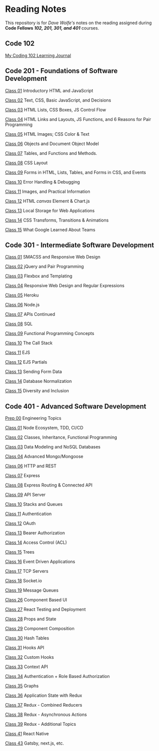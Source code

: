 # Reading Notes
This repository is for *Dave Wolfe's* notes on the reading assigned during **Code Fellows _102, 201, 301, and 401_** courses.

## Code 102

[My Coding 102 Learning Journal]((https://d-d-wolfe.github.io/learning-journal/))

## Code 201 - Foundations of Software Development

[Class 01](https://d-d-wolfe.github.io/reading-notes/class-01) Introductory HTML and JavaScript

[Class 02](https://d-d-wolfe.github.io/reading-notes/class-02) Text, CSS, Basic JavaScript, and Decisions

[Class 03](https://d-d-wolfe.github.io/reading-notes/class-03) HTML Lists, CSS Boxes, JS Control Flow

[Class 04](https://d-d-wolfe.github.io/reading-notes/class-04) HTML Links and Layouts, JS Functions, and 6 Reasons for Pair Programming

[Class 05](https://d-d-wolfe.github.io/reading-notes/class-05) HTML Images; CSS Color & Text

[Class 06](https://d-d-wolfe.github.io/reading-notes/class-06) Objects and Document Object Model

[Class 07](https://d-d-wolfe.github.io/reading-notes/class-07) Tables, and Functions and Methods.

[Class 08](https://d-d-wolfe.github.io/reading-notes/class-08) CSS Layout

[Class 09](https://d-d-wolfe.github.io/reading-notes/class-09) Forms in HTML, Lists, Tables, and Forms in CSS, and Events

[Class 10](https://d-d-wolfe.github.io/reading-notes/class-10) Error Handling & Debugging

[Class 11](https://d-d-wolfe.github.io/reading-notes/class-11) Images, and Practical Information

[Class 12](https://d-d-wolfe.github.io/reading-notes/class-12) HTML *canvas* Element & Chart.js

[Class 13](https://d-d-wolfe.github.io/reading-notes/class-13) Local Storage for Web Applications

[Class 14](https://d-d-wolfe.github.io/reading-notes/class-14) CSS Transforms, Transitions & Animations

[Class 15](https://d-d-wolfe.github.io/reading-notes/class-15) What Google Learned About Teams

## Code 301 - Intermediate Software Development

[Class 01](https://d-d-wolfe.github.io/reading-notes/301-01) SMACSS and Responsive Web Design

[Class 02](https://d-d-wolfe.github.io/reading-notes/301-02) jQuery and Pair Programming

[Class 03](https://d-d-wolfe.github.io/reading-notes/301-03) Flexbox and Templating

[Class 04](https://d-d-wolfe.github.io/reading-notes/301-04) Responsive Web Design and Regular Expressions

[Class 05](https://d-d-wolfe.github.io/reading-notes/301-05) Heroku

[Class 06](https://d-d-wolfe.github.io/reading-notes/301-06) Node.js

[Class 07](https://d-d-wolfe.github.io/reading-notes/301-07) APIs Continued

[Class 08](https://d-d-wolfe.github.io/reading-notes/301-08) SQL

[Class 09](https://d-d-wolfe.github.io/reading-notes/301-09) Functional Programming Concepts

[Class 10](https://d-d-wolfe.github.io/reading-notes/301-10) The Call Stack

[Class 11](https://d-d-wolfe.github.io/reading-notes/301-11) EJS

[Class 12](https://d-d-wolfe.github.io/reading-notes/301-12) EJS Partials

[Class 13](https://d-d-wolfe.github.io/reading-notes/301-13) Sending Form Data

[Class 14](https://d-d-wolfe.github.io/reading-notes/301-14) Database Normalization

[Class 15](https://d-d-wolfe.github.io/reading-notes/301-15) Diversity and Inclusion

## Code 401 - Advanced Software Development

[Prep 00](https://d-d-wolfe.github.io/reading-notes/401-00) Engineering Topics

[Class 01](https://d-d-wolfe.github.io/reading-notes/401-01) Node Ecosystem, TDD, CI/CD

[Class 02](https://d-d-wolfe.github.io/reading-notes/401-02) Classes, Inheritance, Functional Programming

[Class 03](https://d-d-wolfe.github.io/reading-notes/401-03) Data Modeling and NoSQL Databases

[Class 04](https://d-d-wolfe.github.io/reading-notes/401-04) Advanced Mongo/Mongoose

[Class 06](https://d-d-wolfe.github.io/reading-notes/401-06) HTTP and REST

[Class 07](https://d-d-wolfe.github.io/reading-notes/401-07) Express

[Class 08](https://d-d-wolfe.github.io/reading-notes/401-08) Express Routing & Connected API

[Class 09](https://d-d-wolfe.github.io/reading-notes/401-09) API Server

[Class 10](https://d-d-wolfe.github.io/reading-notes/401-10) Stacks and Queues

[Class 11](https://d-d-wolfe.github.io/reading-notes/401-11) Authentication

[Class 12](https://d-d-wolfe.github.io/reading-notes/401-12) OAuth

[Class 13](https://d-d-wolfe.github.io/reading-notes/401-13) Bearer Authorization

[Class 14](https://d-d-wolfe.github.io/reading-notes/401-14) Access Control (ACL)

[Class 15](https://d-d-wolfe.github.io/reading-notes/401-15) Trees

[Class 16](https://d-d-wolfe.github.io/reading-notes/401-16) Event Driven Applications

[Class 17](https://d-d-wolfe.github.io/reading-notes/401-17) TCP Servers

[Class 18](https://d-d-wolfe.github.io/reading-notes/401-18) Socket.io

[Class 19](https://d-d-wolfe.github.io/reading-notes/401-19) Message Queues

[Class 26](https://d-d-wolfe.github.io/reading-notes/401-26) Component Based UI

[Class 27](https://d-d-wolfe.github.io/reading-notes/401-27) React Testing and Deployment

[Class 28](https://d-d-wolfe.github.io/reading-notes/401-28) Props and State

[Class 29](https://d-d-wolfe.github.io/reading-notes/401-29) Component Composition

[Class 30](https://d-d-wolfe.github.io/reading-notes/401-30) Hash Tables

[Class 31](https://d-d-wolfe.github.io/reading-notes/401-31) Hooks API

[Class 32](https://d-d-wolfe.github.io/reading-notes/401-32) Custom Hooks

[Class 33](https://d-d-wolfe.github.io/reading-notes/401-33) Context API

[Class 34](https://d-d-wolfe.github.io/reading-notes/401-34) Authentication + Role Based Authorization

[Class 35](https://d-d-wolfe.github.io/reading-notes/401-35) Graphs

[Class 36](https://d-d-wolfe.github.io/reading-notes/401-36) Application State with Redux

[Class 37](https://d-d-wolfe.github.io/reading-notes/401-37) Redux - Combined Reducers

[Class 38](https://d-d-wolfe.github.io/reading-notes/401-38) Redux - Asynchronous Actions

[Class 39](https://d-d-wolfe.github.io/reading-notes/401-39) Redux - Additional Topics

[Class 41](https://d-d-wolfe.github.io/reading-notes/401-41) React Native

[Class 43](https://d-d-wolfe.github.io/reading-notes/401-43) Gatsby, next.js, etc.